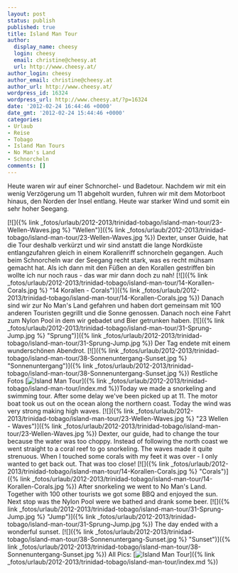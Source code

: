 ```yaml
---
layout: post
status: publish
published: true
title: Island Man Tour
author:
  display_name: cheesy
  login: cheesy
  email: christine@cheesy.at
  url: http://www.cheesy.at/
author_login: cheesy
author_email: christine@cheesy.at
author_url: http://www.cheesy.at/
wordpress_id: 16324
wordpress_url: http://www.cheesy.at/?p=16324
date: '2012-02-24 16:44:46 +0000'
date_gmt: '2012-02-24 15:44:46 +0000'
categories:
- Urlaub
- Reise
- Tobago
- Island Man Tours
- No Man's Land
- Schnorcheln
comments: []
---
```

<!--:de-->Heute waren wir auf einer Schnorchel- und Badetour. Nachdem wir mit ein wenig Verzögerung um 11 abgeholt wurden, fuhren wir mit dem Motorboot hinaus, den Norden der Insel entlang. Heute war starker Wind und somit ein sehr hoher Seegang.
[![]({% link _fotos/urlaub/2012-2013/trinidad-tobago/island-man-tour/23-Wellen-Waves.jpg %} "Wellen")]({% link _fotos/urlaub/2012-2013/trinidad-tobago/island-man-tour/23-Wellen-Waves.jpg %})
Dexter, unser Guide, hat die Tour deshalb verkürzt und wir sind anstatt die lange Nordküste entlangzufahren gleich in einem Korallenriff schnorcheln gegangen. Auch beim Schnorcheln war der Seegang recht stark, was es recht mühsam gemacht hat. Als ich dann mit den Füßen an den Korallen gestriffen bin wollte ich nur noch raus - das war mir dann doch zu nah!
[![]({% link _fotos/urlaub/2012-2013/trinidad-tobago/island-man-tour/14-Korallen-Corals.jpg %} "14 Korallen - Corals")]({% link _fotos/urlaub/2012-2013/trinidad-tobago/island-man-tour/14-Korallen-Corals.jpg %})
Danach sind wir zur No Man's Land gefahren und haben dort gemeinsam mit 100 anderen Touristen gegrillt und die Sonne genossen. Danach noch eine Fahrt zum Nylon Pool in dem wir gebadet und Bier getrunken haben.
[![]({% link _fotos/urlaub/2012-2013/trinidad-tobago/island-man-tour/31-Sprung-Jump.jpg %} "Sprung")]({% link _fotos/urlaub/2012-2013/trinidad-tobago/island-man-tour/31-Sprung-Jump.jpg %})
Der Tag endete mit einem wunderschönen Abendrot.
[![]({% link _fotos/urlaub/2012-2013/trinidad-tobago/island-man-tour/38-Sonnenuntergang-Sunset.jpg %} "Sonnenuntergang")]({% link _fotos/urlaub/2012-2013/trinidad-tobago/island-man-tour/38-Sonnenuntergang-Sunset.jpg %})
Restliche Fotos
[![](http://www.cheesy.at/wp-content/uploads/thumb20.jpg "Island Man Tour")]({% link _fotos/urlaub/2012-2013/trinidad-tobago/island-man-tour/index.md %})<!--:--><!--:en-->Today we made a snorkeling and swimming tour. After some delay we've been picked up at 11. The motor boat took us out on the ocean along the northern coast. Today the wind was very strong making high waves.
[![]({% link _fotos/urlaub/2012-2013/trinidad-tobago/island-man-tour/23-Wellen-Waves.jpg %} "23 Wellen - Waves")]({% link _fotos/urlaub/2012-2013/trinidad-tobago/island-man-tour/23-Wellen-Waves.jpg %})
Dexter, our guide, had to change the tour because the water was too choppy. Instead of following the north coast we went straight to a coral reef to go snorkeling. The waves made it quite strenuous. When I touched some corals with my feet it was over - I only wanted to get back out. That was too close!
[![]({% link _fotos/urlaub/2012-2013/trinidad-tobago/island-man-tour/14-Korallen-Corals.jpg %} "Corals")]({% link _fotos/urlaub/2012-2013/trinidad-tobago/island-man-tour/14-Korallen-Corals.jpg %})
After snorkeling we went to No Man's Land. Together with 100 other tourists we got some BBQ and enjoyed the sun. Next stop was the Nylon Pool were we bathed and drank some beer.
[![]({% link _fotos/urlaub/2012-2013/trinidad-tobago/island-man-tour/31-Sprung-Jump.jpg %} "Jump")]({% link _fotos/urlaub/2012-2013/trinidad-tobago/island-man-tour/31-Sprung-Jump.jpg %})
The day ended with a wonderful sunset.
[![]({% link _fotos/urlaub/2012-2013/trinidad-tobago/island-man-tour/38-Sonnenuntergang-Sunset.jpg %} "Sunset")]({% link _fotos/urlaub/2012-2013/trinidad-tobago/island-man-tour/38-Sonnenuntergang-Sunset.jpg %})
All Pics:
[![](http://www.cheesy.at/wp-content/uploads/thumb20.jpg "Island Man Tour")]({% link _fotos/urlaub/2012-2013/trinidad-tobago/island-man-tour/index.md %})<!--:-->
